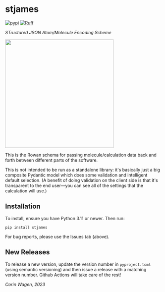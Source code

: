 # stjames

[![pypi](https://img.shields.io/pypi/v/stjames.svg)](https://pypi.python.org/pypi/stjames)
[![Ruff](https://img.shields.io/endpoint?url=https://raw.githubusercontent.com/charliermarsh/ruff/main/assets/badge/v1.json)](https://github.com/charliermarsh/ruff)

*STructured JSON Atom/Molecule Encoding Scheme*

<img src='img/james_icon.jpg' width=350>

This is the Rowan schema for passing molecule/calculation data back and forth between different parts of the software.

This is not intended to be run as a standalone library: it's basically just a big composite Pydantic model which does some validation and intelligent default selection.
(A benefit of doing validation on the client side is that it's transparent to the end user—you can see all of the settings that the calculation will use.)

## Installation

To install, ensure you have Python 3.11 or newer. Then run:

```
pip install stjames
```

For bug reports, please use the Issues tab (above).

## New Releases

To release a new version, update the version number in ``pyproject.toml`` (using semantic versioning) and then issue a release with a matching version number. Github Actions will take care of the rest!

*Corin Wagen, 2023*
